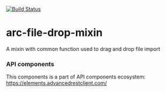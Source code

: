 [![Build Status](https://travis-ci.org/advanced-rest-client/api-url-data-model.svg?branch=stage)](https://travis-ci.org/advanced-rest-client/arc-file-drop-mixin)

# arc-file-drop-mixin

A mixin with common function used to drag and drop file import

### API components

This components is a part of API components ecosystem: https://elements.advancedrestclient.com/
